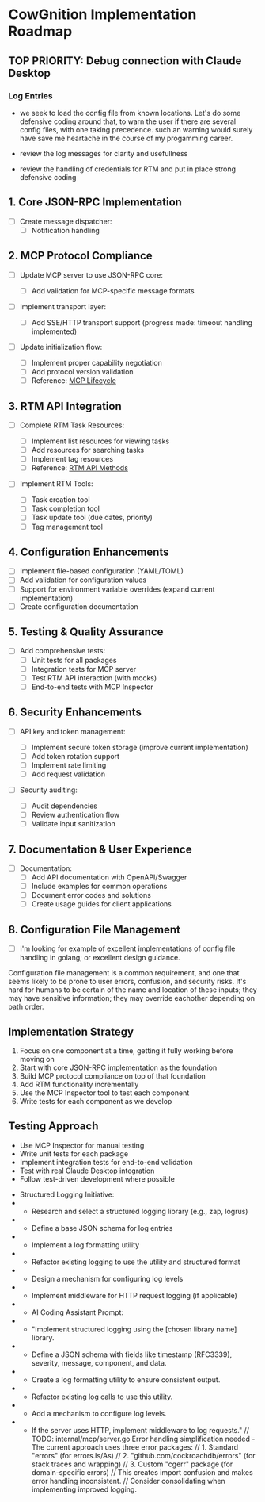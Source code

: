 # CowGnition Implementation Roadmap

## TOP PRIORITY: Debug connection with Claude Desktop

### Log Entries

- we seek to load the config file from known locations. Let's do some defensive coding around that, to warn the user if there are several config files, with one taking precedence. such an warning would surely have save me heartache in the course of my progamming career.

- review the log messages for clarity and usefullness
- review the handling of credentials for RTM and put in place strong defensive coding

## 1. Core JSON-RPC Implementation

- [ ] Create message dispatcher:
  - [ ] Notification handling

## 2. MCP Protocol Compliance

- [ ] Update MCP server to use JSON-RPC core:

  - [ ] Add validation for MCP-specific message formats

- [ ] Implement transport layer:

  - [ ] Add SSE/HTTP transport support (progress made: timeout handling implemented)

- [ ] Update initialization flow:
  - [ ] Implement proper capability negotiation
  - [ ] Add protocol version validation
  - [ ] Reference: [MCP Lifecycle](https://spec.modelcontextprotocol.io/specification/2024-11-05/basic/lifecycle/)

## 3. RTM API Integration

- [ ] Complete RTM Task Resources:

  - [ ] Implement list resources for viewing tasks
  - [ ] Add resources for searching tasks
  - [ ] Implement tag resources
  - [ ] Reference: [RTM API Methods](https://www.rememberthemilk.com/services/api/)

- [ ] Implement RTM Tools:
  - [ ] Task creation tool
  - [ ] Task completion tool
  - [ ] Task update tool (due dates, priority)
  - [ ] Tag management tool

## 4. Configuration Enhancements

- [ ] Implement file-based configuration (YAML/TOML)
- [ ] Add validation for configuration values
- [ ] Support for environment variable overrides (expand current implementation)
- [ ] Create configuration documentation

## 5. Testing & Quality Assurance

- [ ] Add comprehensive tests:
  - [ ] Unit tests for all packages
  - [ ] Integration tests for MCP server
  - [ ] Test RTM API interaction (with mocks)
  - [ ] End-to-end tests with MCP Inspector

## 6. Security Enhancements

- [ ] API key and token management:

  - [ ] Implement secure token storage (improve current implementation)
  - [ ] Add token rotation support
  - [ ] Implement rate limiting
  - [ ] Add request validation

- [ ] Security auditing:
  - [ ] Audit dependencies
  - [ ] Review authentication flow
  - [ ] Validate input sanitization

## 7. Documentation & User Experience

- [ ] Documentation:
  - [ ] Add API documentation with OpenAPI/Swagger
  - [ ] Include examples for common operations
  - [ ] Document error codes and solutions
  - [ ] Create usage guides for client applications

## 8. Configuration File Management

- [ ] I'm looking for example of excellent implementations of config file handling in golang; or excellent design guidance.

Configuration file management is a common requirement, and one that seems likely to be prone to user errors, confusion, and security risks. It's hard for humans to be certain of the name and location of these inputs; they may have sensitive information; they may override eachother depending on path order.

## Implementation Strategy

1. Focus on one component at a time, getting it fully working before moving on
2. Start with core JSON-RPC implementation as the foundation
3. Build MCP protocol compliance on top of that foundation
4. Add RTM functionality incrementally
5. Use the MCP Inspector tool to test each component
6. Write tests for each component as we develop

## Testing Approach

- Use MCP Inspector for manual testing
- Write unit tests for each package
- Implement integration tests for end-to-end validation
- Test with real Claude Desktop integration
- Follow test-driven development where possible

* Structured Logging Initiative:
* - Research and select a structured logging library (e.g., zap, logrus)
* - Define a base JSON schema for log entries
* - Implement a log formatting utility
* - Refactor existing logging to use the utility and structured format
* - Design a mechanism for configuring log levels
* - Implement middleware for HTTP request logging (if applicable)
* - AI Coding Assistant Prompt:
* - "Implement structured logging using the [chosen library name] library.
* - Define a JSON schema with fields like timestamp (RFC3339), severity, message, component, and data.
* - Create a log formatting utility to ensure consistent output.
* - Refactor existing log calls to use this utility.
* - Add a mechanism to configure log levels.
* - If the server uses HTTP, implement middleware to log requests."
    // TODO: internal/mcp/server.go Error handling simplification needed - The current approach uses three error packages:
    // 1. Standard "errors" (for errors.Is/As)
    // 2. "github.com/cockroachdb/errors" (for stack traces and wrapping)
    // 3. Custom "cgerr" package (for domain-specific errors)
    // This creates import confusion and makes error handling inconsistent.
    // Consider consolidating when implementing improved logging.
